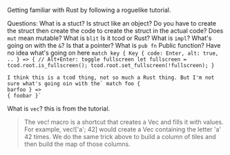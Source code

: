 Getting familiar with Rust by following a roguelike tutorial.

Questions:
    What is a stuct?
    Is struct like an object?
    Do you have to create the struct then create the code to create the struct in the actual code?
    Does `mut` mean mutable?
    What is `blit` Is it tcod or Rust?
    What is `impl`?
    What's going on with the `&`? Is that a pointer?
    What is `pub fn` Public function?
    Have no idea what's going on here
    ```match key {
        Key {
            code: Enter,
            alt: true,
            ..
        } => {
            // Alt+Enter: toggle fullscreen
            let fullscreen = tcod.root.is_fullscreen();
            tcod.root.set_fullscreen(!fullscreen);
        }```

    I think this is a tcod thing, not so much a Rust thing. But I'm not sure what's going oin with the` match foo {
    barfoo } =>
    { foobar }`



What is `vec`?
this is from the tutorial.

>The vec! macro is a shortcut that creates a Vec and fills it with values. For example, vec!['a'; 42] would create a Vec containing the letter 'a' 42 times. We do the same trick above to build a column of tiles and then build the map of those columns.

